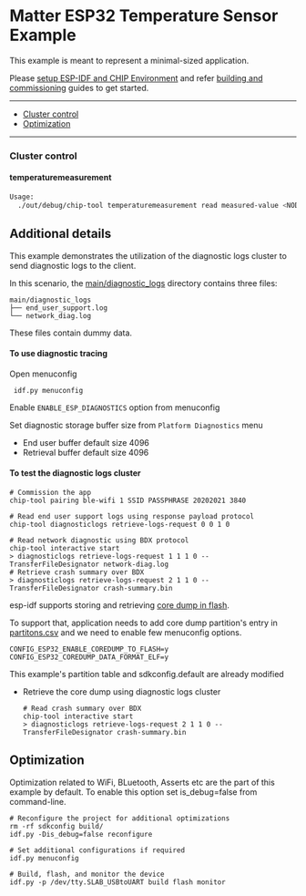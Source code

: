 # Matter ESP32 Temperature Sensor Example

This example is meant to represent a minimal-sized application.

Please
[setup ESP-IDF and CHIP Environment](../../../docs/platforms/esp32/setup_idf_chip.md)
and refer
[building and commissioning](../../../docs/platforms/esp32/build_app_and_commission.md)
guides to get started.

---

-   [Cluster control](#cluster-control)
-   [Optimization](#optimization)

---

### Cluster control

#### temperaturemeasurement

```bash
Usage:
  ./out/debug/chip-tool temperaturemeasurement read measured-value <NODE ID> 1
```

## Additional details

This example demonstrates the utilization of the diagnostic logs cluster to send
diagnostic logs to the client.

In this scenario, the [main/diagnostic_logs](main/diagnostic_logs) directory
contains three files:

```
main/diagnostic_logs
├── end_user_support.log
└── network_diag.log
```

These files contain dummy data.

#### To use diagnostic tracing

Open menuconfig

```
 idf.py menuconfig
```

Enable `ENABLE_ESP_DIAGNOSTICS` option from menuconfig

Set diagnostic storage buffer size from `Platform Diagnostics` menu

-   End user buffer default size 4096
-   Retrieval buffer default size 4096

#### To test the diagnostic logs cluster

```
# Commission the app
chip-tool pairing ble-wifi 1 SSID PASSPHRASE 20202021 3840

# Read end user support logs using response payload protocol
chip-tool diagnosticlogs retrieve-logs-request 0 0 1 0

# Read network diagnostic using BDX protocol
chip-tool interactive start
> diagnosticlogs retrieve-logs-request 1 1 1 0 --TransferFileDesignator network-diag.log
# Retrieve crash summary over BDX
> diagnosticlogs retrieve-logs-request 2 1 1 0 --TransferFileDesignator crash-summary.bin
```

esp-idf supports storing and retrieving
[core dump in flash](https://docs.espressif.com/projects/esp-idf/en/latest/esp32/api-guides/core_dump.html#core-dump-to-flash).

To support that, application needs to add core dump partition's entry in
[partitons.csv](partitions.csv#7) and we need to enable few menuconfig options.

```
CONFIG_ESP32_ENABLE_COREDUMP_TO_FLASH=y
CONFIG_ESP32_COREDUMP_DATA_FORMAT_ELF=y
```

This example's partition table and sdkconfig.default are already modified

-   Retrieve the core dump using diagnostic logs cluster

    ```
    # Read crash summary over BDX
    chip-tool interactive start
    > diagnosticlogs retrieve-logs-request 2 1 1 0 --TransferFileDesignator crash-summary.bin
    ```

## Optimization

Optimization related to WiFi, BLuetooth, Asserts etc are the part of this
example by default. To enable this option set is_debug=false from command-line.

```
# Reconfigure the project for additional optimizations
rm -rf sdkconfig build/
idf.py -Dis_debug=false reconfigure

# Set additional configurations if required
idf.py menuconfig

# Build, flash, and monitor the device
idf.py -p /dev/tty.SLAB_USBtoUART build flash monitor
```
